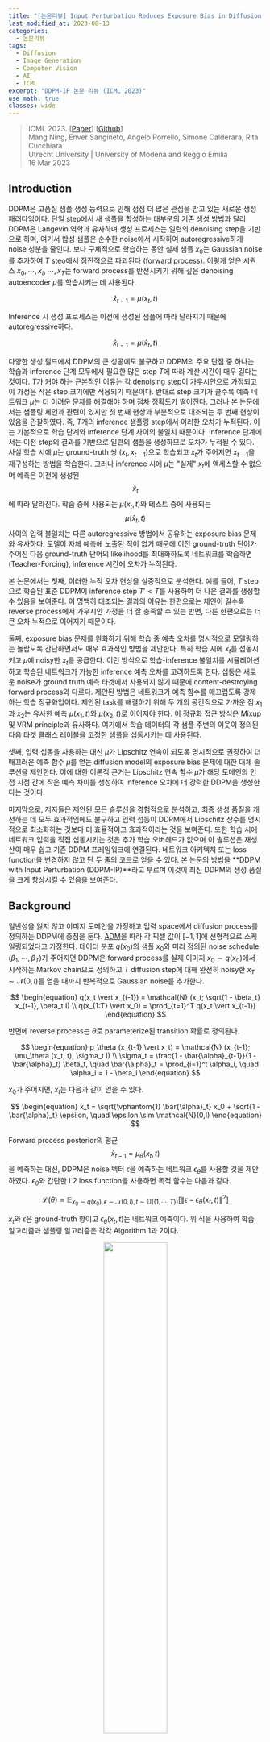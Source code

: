 ```yaml
---
title: "[논문리뷰] Input Perturbation Reduces Exposure Bias in Diffusion Models (DDPM-IP)"
last_modified_at: 2023-08-13
categories:
  - 논문리뷰
tags:
  - Diffusion
  - Image Generation
  - Computer Vision
  - AI
  - ICML
excerpt: "DDPM-IP 논문 리뷰 (ICML 2023)"
use_math: true
classes: wide
---
```


> ICML 2023. [[Paper](https://arxiv.org/abs/2301.11706)] [[Github](https://github.com/forever208/DDPM-IP)]  
> Mang Ning, Enver Sangineto, Angelo Porrello, Simone Calderara, Rita Cucchiara  
> Utrecht University | University of Modena and Reggio Emilia  
> 16 Mar 2023  

## Introduction
DDPM은 고품질 샘플 생성 능력으로 인해 점점 더 많은 관심을 받고 있는 새로운 생성 패러다임이다. 단일 step에서 새 샘플을 합성하는 대부분의 기존 생성 방법과 달리 DDPM은 Langevin 역학과 유사하며 생성 프로세스는 일련의 denoising step을 기반으로 하며, 여기서 합성 샘플은 순수한 noise에서 시작하여 autoregressive하게 noise 성분을 줄인다. 보다 구체적으로 학습하는 동안 실제 샘플 $x_0$는 Gaussian noise를 추가하여 $T$ steo에서 점진적으로 파괴된다 (forward process). 이렇게 얻은 시퀀스 $x_0, \cdots, x_t, \cdots, x_T$는 forward process를 반전시키기 위해 깊은 denoising autoencoder $\mu$를 학습시키는 데 사용된다. 

$$
\begin{equation}
\hat{x}_{t-1} = \mu (x_t, t)
\end{equation}
$$

Inference 시 생성 프로세스는 이전에 생성된 샘플에 따라 달라지기 때문에 autoregressive하다. 

$$
\begin{equation}
\hat{x}_{t-1} = \mu (\hat{x}_t, t)
\end{equation}
$$

다양한 생성 필드에서 DDPM의 큰 성공에도 불구하고 DDPM의 주요 단점 중 하나는 학습과 inference 단계 모두에서 필요한 많은 step $T$에 따라 계산 시간이 매우 길다는 것이다. $T$가 커야 하는 근본적인 이유는 각 denoising step이 가우시안으로 가정되고 이 가정은 작은 step 크기에만 적용되기 때문이다. 반대로 step 크기가 클수록 예측 네트워크 $\mu$는 더 어려운 문제를 해결해야 하며 점차 정확도가 떨어진다. 그러나 본 논문에서는 샘플링 체인과 관련이 있지만 첫 번째 현상과 부분적으로 대조되는 두 번째 현상이 있음을 관찰하였다. 즉, $T$개의 inference 샘플링 step에서 이러한 오차가 누적된다. 이는 기본적으로 학습 단계와 inference 단계 사이의 불일치 때문이다. Inference 단계에서는 이전 step의 결과를 기반으로 일련의 샘플을 생성하므로 오차가 누적될 수 있다. 사실 학습 시에 $\mu$는 ground-truth 쌍 $(x_t, x_{t−1})$으로 학습되고 $x_t$가 주어지면 $x_{t−1}$을 재구성하는 방법을 학습한다. 그러나 inference 시에 $\mu$는 "실제" $x_t$에 액세스할 수 없으며 예측은 이전에 생성된 $$\hat{x}_t$$에 따라 달라진다. 학습 중에 사용되는 $\mu(x_t, t)$와 테스트 중에 사용되는 $$\mu(\hat{x}_t, t)$$ 사이의 입력 불일치는 다른 autoregressive 방법에서 공유하는 exposure bias 문제와 유사하다. 모델이 자체 예측에 노출된 적이 없기 때문에 이전 ground-truth 단어가 주어진 다음 ground-truth 단어의 likelihood를 최대화하도록 네트워크를 학습하면 (Teacher-Forcing), inference 시간에 오차가 누적된다.

본 논문에서는 첫째, 이러한 누적 오차 현상을 실증적으로 분석한다. 예를 들어, $T$ step으로 학습된 표준 DDPM이 inference step $T' < T$를 사용하여 더 나은 결과를 생성할 수 있음을 보여준다. 이 명백히 대조되는 결과의 이유는 한편으로는 체인이 길수록 reverse process에서 가우시안 가정을 더 잘 충족할 수 있는 반면, 다른 한편으로는 더 큰 오차 누적으로 이어지기 때문이다.

둘째, exposure bias 문제를 완화하기 위해 학습 중 예측 오차를 명시적으로 모델링하는 놀랍도록 간단하면서도 매우 효과적인 방법을 제안한다. 특히 학습 시에 $x_t$를 섭동시키고 $\mu$에 noisy한 $x_t$를 공급한다. 이런 방식으로 학습-inference 불일치를 시뮬레이션하고 학습된 네트워크가 가능한 inference 예측 오차를 고려하도록 한다. 섭동은 새로운 noise가 ground truth 예측 타겟에서 사용되지 않기 때문에 content-destroying forward process와 다르다. 제안된 방법은 네트워크가 예측 함수를 매끄럽도록 강제하는 학습 정규화입이다. 제안된 task를 해결하기 위해 두 개의 공간적으로 가까운 점 $x_1$과 $x_2$는 유사한 예측 $\mu (x_1, t)$와 $\mu(x_2, t)$로 이어져야 한다. 이 정규화 접근 방식은 Mixup 및 VRM principle과 유사하다. 여기에서 학습 데이터의 각 샘플 주변의 이웃이 정의된 다음 타겟 클래스 레이블을 고정한 샘플을 섭동시키는 데 사용된다.

셋째, 입력 섭동을 사용하는 대신 $\mu$가 Lipschitz 연속이 되도록 명시적으로 권장하여 더 매끄러운 예측 함수 $\mu$를 얻는 diffusion model의 exposure bias 문제에 대한 대체 솔루션을 제안한다. 이에 대한 이론적 근거는 Lipschitz 연속 함수 $\mu$가 해당 도메인의 인접 지점 간에 작은 예측 차이를 생성하여 inference 오차에 더 강력한 DDPM을 생성한다는 것이다.

마지막으로, 저자들은 제안된 모든 솔루션을 경험적으로 분석하고, 최종 생성 품질을 개선하는 데 모두 효과적임에도 불구하고 입력 섭동이 DDPM에서 Lipschitz 상수를 명시적으로 최소화하는 것보다 더 효율적이고 효과적이라는 것을 보여준다. 또한 학습 시에 네트워크 입력을 직접 섭동시키는 것은 추가 학습 오버헤드가 없으며 이 솔루션은 재생산이 매우 쉽고 기존 DDPM 프레임워크에 연결된다. 네트워크 아키텍처 또는 loss function을 변경하지 않고 단 두 줄의 코드로 얻을 수 있다. 본 논문의 방법을 **DDPM with Input Perturbation (DDPM-IP)**라고 부르며 이것이 최신 DDPM의 생성 품질을 크게 향상시킬 수 있음을 보여준다.

## Background
일반성을 잃지 않고 이미지 도메인을 가정하고 입력 space에서 diffusion process를 정의하는 DDPM에 중점을 둔다. [ADM](https://kimjy99.github.io/논문리뷰/dmbg)을 따라 각 픽셀 값이 $[-1, 1]$에 선형적으로 스케일링되었다고 가정한다. 데이터 분포 $q(x_0)$의 샘플 $x_0$와 미리 정의된 noise schedule $(\beta_1, \cdots, \beta_T)$가 주어지면 DDPM은 forward process를 실제 이미지 $x_0 \sim q(x_0)$에서 시작하는 Markov chain으로 정의하고 $T$ diffusion step에 대해 완전히 noisy한 $x_T \sim \mathcal{N}(0,I)$를 얻을 때까지 반복적으로 Gaussian noise를 추가한다.

$$
\begin{equation}
q(x_t \vert x_{t-1}) = \mathcal{N} (x_t; \sqrt{1 - \beta_t} x_{t-1}, \beta_t I) \\
q(x_{1:T} \vert x_0) = \prod_{t=1}^T q(x_t \vert x_{t-1})
\end{equation}
$$

반면에 reverse process는 $\theta$로 parameterize된 transition 확률로 정의된다.

$$
\begin{equation}
p_\theta (x_{t-1} \vert x_t) = \mathcal{N} (x_{t-1}; \mu_\theta (x_t, t), \sigma_t I) \\
\sigma_t = \frac{1 - \bar{\alpha}_{t-1}}{1 - \bar{\alpha}_t} \beta_t, \quad \bar{\alpha}_t = \prod_{i=1}^t \alpha_i, \quad \alpha_i = 1 - \beta_i
\end{equation}
$$

$x_0$가 주어지면, $x_t$는 다음과 같이 얻을 수 있다.

$$
\begin{equation}
x_t = \sqrt{\vphantom{1} \bar{\alpha}_t} x_0 + \sqrt{1 - \bar{\alpha}_t} \epsilon, \quad \epsilon \sim \mathcal{N}(0,I)
\end{equation}
$$

Forward process posterior의 평균 $$\hat{x}_{t-1} = \mu_\theta (x_t, t)$$을 예측하는 대신, DDPM은 noise 벡터 $\epsilon$을 예측하는 네트워크 $\epsilon_\theta$를 사용할 것을 제안하였다. $\epsilon_\theta$와 간단한 L2 loss function을 사용하면 목적 함수는 다음과 같다.

$$
\begin{equation}
\mathcal{L} (\theta) = \mathbb{E}_{x_0 \sim q (x_0), \epsilon \sim \mathcal{N} (0, I), t \sim \mathbb{U} (\{1, \cdots, T\})} [\| \epsilon - \epsilon_\theta (x_t, t) \|^2]
\end{equation}
$$

$x_t$와 $\epsilon$은 ground-truth 항이고 $\epsilon_\theta (x_t, t)$는 네트워크 예측이다. 위 식을 사용하여 학습 알고리즘과 샘플링 알고리즘은 각각 Algorithm 1과 2이다.

<center><img src='{{"/assets/img/ddpm-ip/ddpm-ip-algo1.PNG" | relative_url}}' width="50%"></center>
<br>
<center><img src='{{"/assets/img/ddpm-ip/ddpm-ip-algo2.PNG" | relative_url}}' width="50%"></center>

## Exposure Bias Problem in Diffusion Models
Algorithm 1의 line 4와 Algorithm 2의 line 4를 비교하면 예측 네트워크 $\epsilon_\theta$의 입력이 학습 단계와 inference 단계에서 다르다는 것을 알 수 있다. 구체적으로 학습 시에 표준 DDPM은 $\epsilon_\theta (x_t, t)$를 사용한다. 여기서 $x_t$는 ground-truth 샘플이다. 반대로 inference 시에는 $$\epsilon_\theta (\hat{x}_t, t)$$를 사용하는데, 여기서 $$\hat{x}_t$$는 이전 샘플링 step $t+1$에서 $\epsilon_\theta$의 출력을 기반으로 계산된다. 이것은 학습-inference 불일치로 이어진다. 이는 학습 시에는 ground-truth 문장으로 컨디셔닝되지만 inference 시에는 이전에 생성된 단어로 컨디셔닝되는 텍스트 생성 모델에서 관찰된 exposure bias 문제와 유사하다. 

Inference 샘플링 step의 수와 관련하여 오차 누적을 정량화하기 위해 (무작위로 선택된) 실제 이미지 $x_0$에서 시작하는 간단한 실험을 하고 $x_t$를 계산한 다음 무작위 $x_T$ 대신 $x_t$에서 시작하는 reverse process를 적용한다. 이렇게 하면 $t$가 충분히 작을 때 네트워크가 $x_0$에 대한 경로를 복구할 수 있어야 한다 (denoising task가 더 쉽다). 

<center><img src='{{"/assets/img/ddpm-ip/ddpm-ip-table1.PNG" | relative_url}}' width="47%"></center>
<br>
위 표의 FID 점수를 사용하여 ground-truth 분포 $q(x_0)$와 예측 분포 $$q(\hat{x}_0)$$의 차이를 비교하여 $t$ reverse step에서 누적된 총 오차를 정량화한다. 실험은 ADM(T = 1,000으로 훈련됨)과 ImageNet 32×32를 사용하여 수행되었으며 50k 샘플을 사용하여 FID 점수를 계산한다. 위 표는 reverse process가 길수록 FID 점수가 높아지는 것을 보여주며, 이는 $t$ 값이 클수록 더 큰 오차 누적이 있음을 나타낸다.

## Method
### 1. Regularization with Input Perturbation
본 논문이 exposure bias 문제를 완화하기 위해 제안하는 솔루션은 매우 간단하다. 학습 시에 가우시안 입력 섭동을 사용하여 예측 오차를 명시적으로 모델링한다. 보다 구체적으로, 시간 $t+1$에서 reverse process에서 예측 네트워크의 오차가 ground-truth 입력 $x_t$에 대해 정규 분포라고 가정한다. 이것은 두 번째 랜덤 noise 벡터 $\xi \sim \mathcal{N}(0, I)$을 사용하여 시뮬레이션되며, 이를 사용하여 $x_t$의 섭동 버전 $y_t$을 생성한다. 

$$
\begin{equation}
y_t = \sqrt{\vphantom{1} \bar{\alpha}_t} x_0 + \sqrt{1 - \bar{\alpha}_t} (\epsilon + \gamma_t \xi)
\end{equation}
$$

단순화를 위해 $\gamma_0 = \cdots = \gamma_T = \gamma$로 설정하여 $\xi$에 대해 균일한 noise schedule을 사용한다. 실제로 DDPM에서 최상의 noise schedule $(\beta_1, \cdots, \beta_T)$을 선택하는 것은 일반적으로 고품질 결과를 얻는 데 매우 중요하지만 그럼에도 불구하고 비용이 많이 드는 hyperparameter 튜닝 작업이다. 따라서 저자들은 학습 절차에 두 번째 noise schedule $(\gamma_0, \cdots, \gamma_T)$를 추가하지 않기 위해 $\gamma_t$가 $t$에 따라 변하지 않는 더 간단한 (비록 최적이 아닐 가능성이 높지만) 솔루션을 선택했다. Algorithm 3에서는 $x_t$가 $y_t$로 대체되는 제안된 학습 알고리즘을 보여준다. 반대로 inference 시에는 Algorithm 2를 변경 없이 사용한다.

<center><img src='{{"/assets/img/ddpm-ip/ddpm-ip-algo3.PNG" | relative_url}}' width="50%"></center>

## Discussion
Algorithm 3의 line 5에서 예측 네트워크 $\epsilon_\theta$의 입력으로 $y_t$를 사용하지만 회귀 대상으로 $\epsilon$를 계속 사용한다. 즉, 도입하는 새로운 noise 항 $\xi$는 입력에 적용되지만 예측 대상 $\epsilon$에는 적용되지 않기 때문에 비대칭적으로 사용된다. 이러한 이유로 Algorithm 3은 Algorithm 1에서 $\epsilon$의 다른 값을 선택하는 것과 동일하지 않다. $\epsilon$은 forward process와 예측 네트워크의 대상으로 대칭적으로 사용된다.

<center><img src='{{"/assets/img/ddpm-ip/ddpm-ip-fig1.PNG" | relative_url}}' width="60%"></center>
<br>
이 차이는 위 그림에 개략적으로 설명되어 있다. 여기서 Algorithm 1 (DDPM)과 Algorithm 3 (DDPM-IP) 모두에 대해 예측 네트워크의 해당 입력과 타겟 벡터 쌍 $(x_t, \epsilon)$과 $(y_t, \epsilon)$을 보여준다. 같은 그림에서 Algorithm 1을 사용하지만 $y_t$를 생성하는 동일한 분포를 고수하기 위해 noise 분산을 변경하는 Algorithm 1 (DDPM-y)의 두 번째 버전도 보여준다. 실제로 Algorithm 3의 $y_t$가 다음 분포를 사용하여 생성됨을 쉽게 알 수 있다.

$$
\begin{equation}
q(x_t \vert x_0) = \mathcal{N} (y_t; \sqrt{\vphantom{1} \bar{\alpha}_t} x_0, (1 - \bar{\alpha}_t) (1 + \gamma^2) I)
\end{equation}
$$

따라서 $\epsilon' \sim \mathcal{N}(0, I)$를 사용하여 Algorithm 1에서 Algorithm 3의 동일한 입력 noise 분포를 얻을 수 있다.

$$
\begin{equation}
y_t = \sqrt{\vphantom{1} \bar{\alpha}_t} x_0 + \sqrt{1 - \bar{\alpha}_t} \sqrt{1 + \gamma^2} \epsilon'
\end{equation}
$$

이 새로운 noise 분포를 사용한 버전을 DDPM-y라고 한다. DDPM-y는 line 3에서 위 식을 사용하고 line 4에서 $x_t$를 $y_t$로, $\epsilon$를 $\epsilon'$로 대체하여 Algorithm 1에서 얻는다. 그러나 주어진 $y_t$에 대해 $\xi \ne 0$0이면 $\epsilon \ne \epsilon'$이므로 DDPM-IP과 DDPM-y는 $\epsilon_\theta$에 대해 동일한 입력을 공유하지만 서로 다른 타겟을 사용한다.

직관적으로, DDPM-IP는 $\epsilon_\theta$에 의해 예측되도록 요청된 ground-truth 타겟 벡터 $\epsilon$에서 실제로 $y_t$를 생성하는 noise 벡터 $\epsilon'$를 분리한다. 이 문제를 해결하기 위해 $\epsilon_\theta$는 예측 함수를 매끄럽게하여 $\epsilon_\theta (x_t, t)$와 $\epsilon_\theta (y_t, t)$의 차이를 줄여야 하며 이는 VRM과 유사한 학습 정규화로 이어진다.

### 3. Estimating the Prediction Error
저자들은 $\epsilon_\theta$의 실제 예측 오차를 분석하고 이 분석을 사용하여 $\gamma$의 값을 선택한다. 표준 알고리즘 Algorithm 1과 두 개의 데이터셋 CIFAR10과 ImageNet 32$\times$32를 사용하여 학습된 ADM을 사용한다. 테스트 시에 주어진 $t$와 $$\hat{\epsilon} = \epsilon_\theta (\hat{x}_t, t)$$에 대해 $\epsilon$를 $$\hat{\epsilon}$$로 대체하고 예측된 $$\hat{x}_0$$을 계산한다. 마지막으로 시간 $t$에서의 예측 오차는 $$e_t = \hat{x}_0 − x_0$$이다. $$\hat{x}_t$$와 $x_t$를 비교하는 대신 $$\hat{x}_0$$와 $x_0$를 사용하여 오차를 추정하는 것은 scaling factor $\sqrt{1 - \bar{\alpha}_t}$와 무관하다는 이점이 있으므로 통계 분석을 더 쉽게 만든다. $$\{1, \cdots, T\}$$에서 균일하게 선택된 $t$의 다양한 값을 사용하여 주어진 $t$에 대해 $e_t$가 $\mathcal{N}(0, \nu_t^2 I)$로 정규 분포됨을 경험적으로 확인했다. 

<center><img src='{{"/assets/img/ddpm-ip/ddpm-ip-fig2.PNG" | relative_url}}' width="50%"></center>
<br>
위 그림은 $t$에 대한 $\nu_t$의 값을 플로팅한 것이다. 두 데이터셋에 해당하는 두 곡선은 놀라울 정도로 서로 가깝다. 원칙적으로, 이 경험적 분석을 사용하여 $\gamma_t = \nu_t$로 설정할 수 있다. 이와 같이 $\epsilon_\theta$에 대한 입력을 섭동시키면 exposure bias 문제의 기반이 되는 실제 예측 오차를 경험적으로 모방한다. 

그러나 이 선택에는 2단계 학습이 필요하다. 먼저 Algorithm 1을 사용하여 기본 모델을 학습시키고 여러 $t$에 대한 $\nu_t$를 경험적으로 추정한다. 그런 다음 추정된 $\gamma_t$ schedule과 함께 Algorithm 3을 사용하여 처음부터 모델을 재학습한다. 이를 피하고 전체 절차를 가능한 한 간단하게 만들기 위해 단순히 $t$와 독립적으로 상수 값 $\gamma$를 사용한다. 이 값은 샘플링 궤적의 마지막 절반을 포함하는 작은 범위의 값에 대해 CIFAR10과 ImageNet 32$\times$32 모두에서 그리드 grid search를 사용하여 경험적으로 설정되었다. 

구체적으로 저자들은 범위 $\nu_t \in [0, \mathbb{E}_t [\nu_t]] = [0, 0.2]$를 조사했다. Inference 궤적의 마지막 부분은 일반적으로 diffusion model 성능에 가장 큰 영향을 미치기 때문이다. $\gamma = 0.1$로 설정하고 본 논문의 나머지 부분에서는 데이터셋과 기준 DDPM에 관계없이 항상 상수 $\gamma = 0.1$을 사용한다. 각 DDPM 전용의 $\gamma$ 값이 더 나은 품질 결과로 이어질 가능성이 높지만 저자들은 다른 hyperparameter에 의존하지 않는 사용 용이성을 강조하는 것을 선호하였다.

### 4. Regularization based on Lipschitz Continuous Functions
본 논문은 현상을 더 잘 조사하는 데 도움이 될 수 있는 exposure bias 문제에 대한 두 가지 대안 솔루션을 제안한다. 목표는 예측 함수 $\epsilon_\theta (x_t, t)$를 매끄럽게하여 inference 예측 오차로 인한 $x_t$의 로컬 변동에 대해 더 견고하게 만드는 것이다. 이를 위해 입력 섭동을 사용하는 대신 명시적으로 $\epsilon_\theta$가 Lipschitz 연속이 되도록 권장한다. 즉, 작은 상수 $K$에 대해 다음을 충족한다.

$$
\begin{equation}
\| \epsilon_\theta (x, t) - \epsilon_\theta (y, t) \| \le K \| x- y \|, \quad \forall (x, y)
\end{equation}
$$

저자들은 두 가지 표준 Lipschitz 상수 최소화 방법인 gradient penalty와 weight decay를 사용하여 이 아이디어를 구현하였다. 두 경우 모두 $\epsilon_\theta$의 입력을 섭동시키지 않고 Algorithm 1을 사용한다. 유일한 차이점은 L2 loss가 정규화 항과 함께 사용되는 loss function이다.

#### Gradient penalty
이 경우 정규화는 Jacobian 행렬의 Frobenius norm을 기반으로 하며 최종 loss는 다음과 같다.

$$
\begin{equation}
L_\textrm{GP} (\theta) = \| \epsilon - \epsilon_\theta (x_t, t) \|^2 + \lambda_\textrm{GP} \bigg\| \frac{\partial \epsilon_\theta (x_t, t)}{\partial x} \bigg\|_F^2
\end{equation}
$$

여기서 $\lambda_\textrm{GP}$는 gradient penalty 항의 가중치이다. 그러나 gradient penalty 정규화는 각 학습 step에 대해 하나의 forward pass와 2개의 backward pass를 포함하기 때문에 매우 느리다.

#### Weight decay
Lipschitz 연속성은 weight decay 정규화를 사용하여 권장할 수도 있다. 이 경우 최종 loss는 다음과 같다.

$$
\begin{equation}
L_\textrm{WD} (\theta) = \| \epsilon - \epsilon_\theta (x_t, t) \|^2 + \lambda_\textrm{WD} \| \theta \|^2
\end{equation}
$$

여기서 $\lambda_\textrm{WD}$는 정규화 항의 가중치이다.

## Results
### 1. Evaluation of the Different Proposed Solutions
다음은 다양한 정규화 방법을 비교한 표이다.

<center><img src='{{"/assets/img/ddpm-ip/ddpm-ip-table2.PNG" | relative_url}}' width="32%"></center>

### 2. Main results
#### Comparison with DDPMs
다음은 여러 $T' \le T$에서 $T = 1000$으로 학습된 ADM과 ADM-IP를 비교한 표이다.

<center><img src='{{"/assets/img/ddpm-ip/ddpm-ip-table3.PNG" | relative_url}}' width="95%"></center>
<br>
다음은 학습 iteration 수에 따른 FID 점수를 비교한 그래프이다. FFHQ에서는 $T' = 100$이고 다른 데이터셋에서는 $T' = 1000$이다.

<center><img src='{{"/assets/img/ddpm-ip/ddpm-ip-fig3.PNG" | relative_url}}' width="90%"></center>
<br>
다음은 다양한 $\gamma$ 값에 따른 FID 점수를 학습 iteration 수에 대하여 나타낸 그래프이다.

<center><img src='{{"/assets/img/ddpm-ip/ddpm-ip-fig4.PNG" | relative_url}}' width="50%"></center>
<br>
다음은 각 모델이 수렴할 때까지 학습하였을 때의 성능을 비교한 표이다.

<center><img src='{{"/assets/img/ddpm-ip/ddpm-ip-table4.PNG" | relative_url}}' width="48%"></center>

#### Comparison with DDIMs
다음은 여러 $T' \le T$에서 $T = 1000$으로 학습된 DDIM과 DDIM-IP를 비교한 표이다.

<center><img src='{{"/assets/img/ddpm-ip/ddpm-ip-table5.PNG" | relative_url}}' width="45%"></center>

## Limitations
DDPM 학습은 계산량이 매우 많기 때문에 본 논문에서는 해상도가 작은 이미지가 있는 데이터셋만 사용했다. 